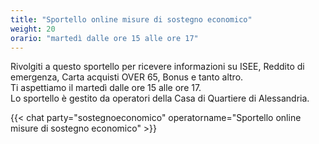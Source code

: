 ```yaml
---
title: "Sportello online misure di sostegno economico"
weight: 20
orario: "martedì dalle ore 15 alle ore 17"
---
```


Rivolgiti a questo sportello per ricevere informazioni su ISEE, Reddito di emergenza, Carta acquisti OVER 65, Bonus e tanto altro.  
Ti aspettiamo il martedì dalle ore 15 alle ore 17.  
Lo sportello è gestito da operatori della Casa di Quartiere di Alessandria.

{{< chat party="sostegnoeconomico" operatorname="Sportello online misure di sostegno economico" >}}
